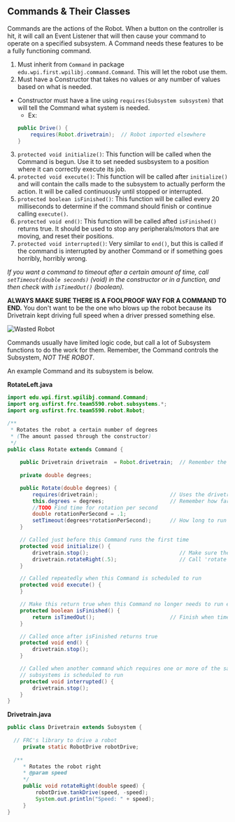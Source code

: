 ## Commands & Their Classes

Commands are the actions of the Robot. When a button on the controller is hit, it will call an Event Listener that will then cause your command to operate on a specified subsystem. A Command needs these features to be a fully functioning command.

1. Must inherit from `Command` in package `edu.wpi.first.wpilibj.command.Command`. This will let the robot use them.
2. Must have a Constructor that takes no values or any number of values based on what is needed.
  * Constructor must have a line using `requires(Subsystem subsystem)` that will tell the Command what system is needed.
    * Ex: 
    ```java
    public Drive() {
    	requires(Robot.drivetrain);  // Robot imported elsewhere
    }
    ```
3. `protected void initialize()`: This function will be called when the Command is begun. Use it to set needed susbsystem to a position where it can correctly execute its job.
4. `protected void execute()`: This function will be called after `initialize()` and will contain the calls made to the subsystem to actually perform the action. It will be called continuously until stopped or interrupted.
5. `protected boolean isFinished()`: This function will be called every 20 milliseconds to determine if the command should finish or continue calling `execute()`.
6. `protected void end()`: This function will be called afted `isFinished()` returns true. It should be used to stop any peripherals/motors that are moving, and reset their positions.
7. `protected void interrupted()`: Very similar to `end()`, but this is called if the command is interrupted by another Command or if something goes horribly, horribly wrong.

*If you want a command to timeout after a certain amount of time, call `setTimeout(double seconds)` (void) in the constructor or in a function, and then check with `isTimedOut()` (boolean).*

**ALWAYS MAKE SURE THERE IS A FOOLPROOF WAY FOR A COMMAND TO END.** You don't want to be the one who blows up the robot because its Drivetrain kept driving full speed when a driver pressed something else.

![Wasted Robot](https://i.ytimg.com/vi/Ip3TXi88pDQ/maxresdefault.jpg)

Commands usually have limited logic code, but call a lot of Subsystem functions to do the work for them. Remember, the Command controls the Subsystem, *NOT THE ROBOT*.

An example Command and its subsystem is below.

**RotateLeft.java**
```java
import edu.wpi.first.wpilibj.command.Command;
import org.usfirst.frc.team5590.robot.subsystems.*;
import org.usfirst.frc.team5590.robot.Robot;

/**
 * Rotates the robot a certain number of degrees
 * (The amount passed through the constructor)
 */
public class Rotate extends Command {
	
	public Drivetrain drivetrain  = Robot.drivetrain;  // Remember the drivetrain because we'll use it
	
	private double degrees;

    public Rotate(double degrees) {
        requires(drivetrain);                       // Uses the drivetrain subsystem
        this.degrees = degrees;                     // Remember how far to turn
        //TODO Find time for rotation per second
        double rotationPerSecond = .1;
        setTimeout(degrees*rotationPerSecond);      // How long to run the command for
    }

    // Called just before this Command runs the first time
    protected void initialize() {
    	drivetrain.stop();                             // Make sure the drivetrain is stopped.
    	drivetrain.rotateRight(.5);                    // Call 'rotate' on the drivetrain to rotate it right
    }

    // Called repeatedly when this Command is scheduled to run
    protected void execute() {
    }

    // Make this return true when this Command no longer needs to run execute()
    protected boolean isFinished() {
        return isTimedOut();                        // Finish when timed out
    }

    // Called once after isFinished returns true
    protected void end() {
    	drivetrain.stop();
    }

    // Called when another command which requires one or more of the same
    // subsystems is scheduled to run
    protected void interrupted() {
    	drivetrain.stop();
    }
}
```

**Drivetrain.java**
```java
public class Drivetrain extends Subsystem {
  
  // FRC's library to drive a robot
	 private static RobotDrive robotDrive;
  
  /**
	 * Rotates the robot right
	 * @param speed
	 */
	 public void rotateRight(double speed) {
		 robotDrive.tankDrive(speed, -speed);
		 System.out.println("Speed: " + speed);
	 }
}
```
